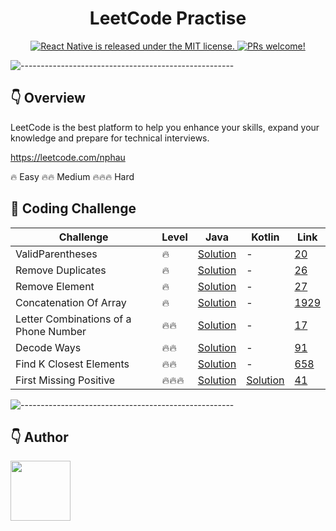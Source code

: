 <h1 align="center"> LeetCode Practise </h1>

<p align="center">
  <a href="https://github.com/facebook/react-native/blob/HEAD/LICENSE">
    <img src="https://img.shields.io/badge/license-MIT-blue.svg" alt="React Native is released under the MIT license." />
  </a>
  <a href="https://reactnative.dev/docs/contributing">
    <img src="https://img.shields.io/badge/PRs-welcome-brightgreen.svg" alt="PRs welcome!" />
  </a>
</p>

![-----------------------------------------------------](https://raw.githubusercontent.com/andreasbm/readme/master/assets/lines/colored.png)

## 👇 Overview

LeetCode is the best platform to help you enhance your skills, expand your knowledge and prepare for technical
interviews.

https://leetcode.com/nphau

🔥 Easy 🔥🔥 Medium 🔥🔥🔥 Hard

## 💎 Coding Challenge

| Challenge  | Level  |  Java | Kotlin | Link
|---|---|---|---|---
| ValidParentheses  | 🔥 |  [Solution](src/sg/nphau/leetcode/easy/ValidParentheses.java) | - | [20](https://leetcode.com/problems/valid-parentheses)
| Remove Duplicates  | 🔥 |  [Solution](src/sg/nphau/leetcode/easy/RemoveDuplicates.java) | - | [26](https://leetcode.com/problems/remove-duplicates-from-sorted-array)
| Remove Element  | 🔥 |  [Solution](src/sg/nphau/leetcode/easy/RemoveElement.java) | - | [27](https://leetcode.com/problems/remove-element)
| Concatenation Of Array  | 🔥 |  [Solution](src/sg/nphau/leetcode/easy/ConcatenationArray.java) | - | [1929](https://leetcode.com/problems/concatenation-of-array)
| Letter Combinations of a Phone Number  | 🔥🔥 |  [Solution](src/sg/nphau/leetcode/medium/LetterCombinations.java) | - | [17](https://leetcode.com/problems/letter-combinations-of-a-phone-number)
| Decode Ways | 🔥🔥 |  [Solution](src/sg/nphau/leetcode/medium/DecodeWays.java) | - | [91](https://leetcode.com/problems/decode-ways)
| Find K Closest Elements | 🔥🔥 |  [Solution](src/sg/nphau/leetcode/medium/FindClosestElements.java) | - | [658](https://leetcode.com/problems/find-k-closest-elements)
| First Missing Positive | 🔥🔥🔥 |  [Solution](src/sg/nphau/leetcode/hard/FirstMissingPositive.java) | [Solution](src/sg/nphau/leetcode/hard/FirstMissingPositive.kt) | [41](https://leetcode.com/problems/first-missing-positive)

![-----------------------------------------------------](https://raw.githubusercontent.com/andreasbm/readme/master/assets/lines/colored.png)

## 👇 Author

<p>
    <a href="https://nphau.medium.com/" target="_blank">
    <img src="https://avatars2.githubusercontent.com/u/13111806?s=400&u=f09b6160dbbe2b7eeae0aeb0ab4efac0caad57d7&v=4" width="96" height="96">
    </a>
</p>

